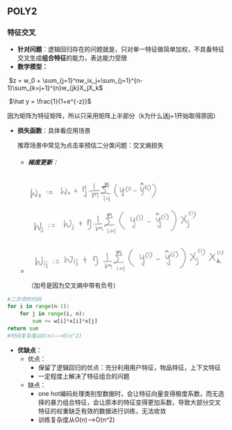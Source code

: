 ## POLY2

### 特征交叉

- **针对问题**：逻辑回归存在的问题就是，只对单一特征做简单加权，不具备特征交叉生成**组合特征**的能力，表达能力受限
- **数学模型：**

​						  					$z = w_0 + \sum_{j=1}^nw_ix_j+\sum_{j=1}^{n-1}\sum_{k=j+1}^{n}w_{jk}X_jX_k$

​						   			 								$\hat y = \frac{1}{1+e^{-z}}$

​		因为矩阵为特征矩阵，所以只采用矩阵上半部分（k为什么送j+1开始取得原因）

- **损失函数**：具体看应用场景

  推荐场景中常见为点击率预估二分类问题：交叉熵损失

  - ###### **梯度更新**：

  - ![image-20211202223748023](https://github.com/HenryWang628/Paper_Reading/blob/main/pic/POLY2.png?raw=true)

    （加号是因为交叉熵中带有负号）

```python
#二次项的代码
for i in range(n-1):
	for j in range(i, n):
		sum += w[i]*x[i]*x[j]
return sum     
#时间复杂度从O(n)——>O(n^2)
```

- **优缺点**：
  - 优点：
    - 保留了逻辑回归的优点：充分利用用户特征，物品特征，上下文特征
    - 一定程度上解决了特征组合的问题
  - 缺点：
    - one hot编码处理类别型数据时，会让特征向量变得极度系数，而无选择的暴力组合特征，会让原本的特征变得更加系数，导致大部分交叉特征的权重缺乏有效的数据进行训练，无法收敛
    - 训练复杂度从O(n)——>O(n^2)
